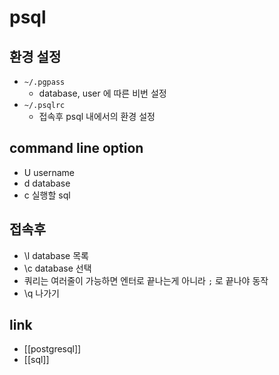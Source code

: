 # psql

## 환경 설정
- `~/.pgpass` 
  - database, user 에 따른 비번 설정
- `~/.psqlrc`
  - 접속후 psql 내에서의 환경 설정

## command line option
- U username
- d database
- c 실행할 sql

## 접속후
- \l database 목록
- \c database 선택
- 쿼리는 여러줄이 가능하면 엔터로 끝나는게 아니라 `;` 로 끝나야 동작
- \q 나가기

## link
- [[postgresql]]
- [[sql]]
